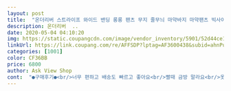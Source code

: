 ```yaml
---
layout: post 
title:  "온더리버 스트라이프 와이드 밴딩 롱롱 팬츠 무지 줄무늬 마약바지 마약팬츠 빅사이즈 편함" 
description: 온더리버  ..
date: 2020-05-04 04:10:20 
img: https://static.coupangcdn.com/image/vendor_inventory/5901/52d44ce196c75c678741aa1ef50af5858723aa7347e44dac32cc20e96863.jpg 
linkUrl: https://link.coupang.com/re/AFFSDP?lptag=AF3600438&subid=ahnPublicAsk&pageKey=1471758674&itemId=2529967200&vendorItemId=70522746265&traceid=V0-113-3c4891e3c7f22fc9 
categories: [1001] 
color: CF36BB 
price: 6800 
author: Ask View Shop 
cont:  "●구매후기●<br/>너무 편하고 배송도 빠르고 좋아요<br/>빨때 금방 말라요<br/>옷감도 시원하고 좋고 핏도 이쁘고, 무엇보다  바지길이가 길어서  너무 좋았어요~  제 키가 169정도 돼서 통바지 사면  항상 짧고 안이뻐서  반품했었는데   이 상품은 길이가 길어서  정말  만족 합니다~!! 네이비는 품절인가봐요... <br/>.<br/> 핑크  재주문 했어용<br/>요즘에 입기 좋을 것 같은 시원하고 몸에 붙지 않는 재질이에요<br/>이가격에 정말 잘산듯 싶어요<br/>" 
---
```


